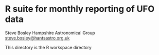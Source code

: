 # R suite for monthly reporting of UFO data

Steve Bosley
Hampshire Astronomical Group
steve.bosley@hantsastro.org.uk

This directory is the R workspace directory
